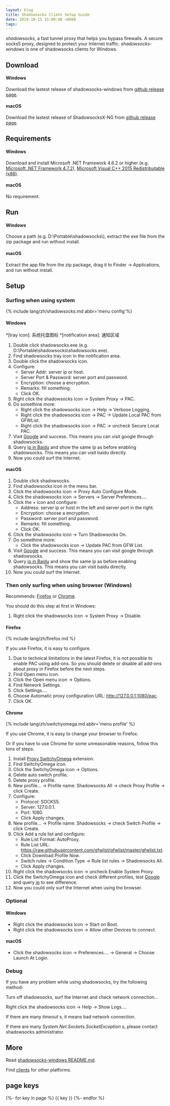 ```yaml
---
layout: blog
title: Shadowsocks Client Setup Guide
date: 2018-10-15 15:00:00 +0800
tags: 
---
```


_shadowsocks_, a fast tunnel proxy that helps you bypass firewalls. A secure socks5 proxy, designed to protect your Internet traffic. _shadowsocks-windows_ is one of shadowsocks clients for Windows.

## Download

#### Windows

Download the lastest release of shadowsocks-windows from [github release page](https://github.com/shadowsocks/shadowsocks-windows/releases).

#### macOS

Download the lastest release of ShadowsocksX-NG from [github release page](https://github.com/shadowsocks/ShadowsocksX-NG/releases).

## Requirements

#### Windows

Download and install Microsoft .NET Framework 4.6.2 or higher (e.g. [Microsoft .NET Framework 4.7.2](https://www.microsoft.com/net/download/thank-you/net472-offline)), [Microsoft Visual C++ 2015 Redistributable (x86)](https://go.microsoft.com/fwlink/?LinkId=615459).

#### macOS

No requirement.

## Run

#### Windows

Choose a path (e.g. D:\Portable\shadowsocks\\), extract the exe file from the zip package and run without install.

#### macOS

Extract the app file from the zip package, drag it to Finder → Applications, and run without install.

## Setup

### Surfing when using system

{% include lang/zh/shadowsocks.md abbr='menu config'%}

#### Windows

*[tray icon]: 系统托盘图标
*[notification area]: 通知区域

1. Double click shadowsocks.exe (e.g. D:\Portable\shadowsocks\shadowsocks.exe).
1. Find shadowsocks tray icon in the notification area.
1. Double click the shadowsocks icon.
1. Configure:
   - Server Addr: server ip or host.
   - Server Port & Password: server port and password.
   - Encryption: choose a encryption.
   - Remarks: fill something.
   - Click OK.
1. Right click the shadowsocks icon → System Proxy → PAC.
1. Do somethine more:
   - Right click the shadowsocks icon → Help → Verbose Logging.
   - Right click the shadowsocks icon → PAC → Update Local PAC from GFWList.
   - Right click the shadowsocks icon → PAC → uncheck Secure Local PAC.
1. Visit [Google](https://www.google.com/) and success. This means you can visit google through shadowsocks.
1. Query [ip in Baidu](https://www.baidu.com/s?wd=ip) and show the same ip as before enabling shadowsocks. This means you can visit baidu directly.
1. Now you could surf the Internet.

#### macOS

1. Double click shadowsocks.
1. Find shadowsocks icon in the menu bar.
1. Click the shadowsocks icon → Proxy Auto Configure Mode.
1. Click the shadowsocks icon → Servers → Server Preferences..\..
1. Click the + icon and configure:
   - Address: server ip or host in the left and server port in the right.
   - Encryption: choose a encryption.
   - Password: server port and password.
   - Remarks: fill something.
   - Click OK.
1. Click the shadowsocks icon → Turn Shadowsocks On.
1. Do somethine more:
   - Click the shadowsocks icon → Update PAC from GFW List.
1. Visit [Google](https://www.google.com/) and success. This means you can visit google through shadowsocks.
1. Query [ip in Baidu](https://www.baidu.com/s?wd=ip) and show the same ip as before enabling shadowsocks. This means you can visit baidu directly.
1. Now you could surf the Internet.

### Then only surfing when using browser (Windows)

Recommends: [Firefox](https://download.mozilla.org/?product=firefox-latest-ssl&os=win64&lang=en-US) or [Chrome](https://www.google.com/intl/en/chrome/?standalone=1).

You should do this step at first in Windows:

1. Right click the shadowsocks icon → System Proxy → Disable.

#### Firefox

{% include lang/zh/firefox.md %}

If you use Firefox, it is easy to configure.

1. Due to technical limitations in the latest Firefox, it is not possible to enable PAC using add-ons. So you should delete or disable all add-ons about proxy in Firefox before the next steps.
1. Find Open menu icon.
1. Click the Open menu icon → Options.
1. Find Network Settings.
1. Click Settings..\..
1. Choose Automatic proxy configuration URL: http://127.0.0.1:1080/pac.
1. Click OK.

#### Chrome

{% include lang/zh/switchyomega.md abbr='menu profile' %}

If you use Chrome, it is easy to change your browser to Firefox.

Or if you have to use Chrome for some unreasonable reasons, follow this tons of steps.

1. Install [Proxy SwitchyOmega](https://chrome.google.com/webstore/detail/proxy-switchyomega/padekgcemlokbadohgkifijomclgjgif) extension.
1. Find SwitchyOmega icon.
1. Click the SwitchyOmega icon → Options.
1. Delete auto switch profile.
1. Delete proxy profile.
1. New profile..\. → Profile name: Shadowsocks All → check Proxy Profile → click Create.
1. Configure:
   - Protocol: SOCKS5.
   - Server: 127.0.0.1.
   - Port: 1080.
   - Click Apply changes.
1. New profile..\. → Profile name: Shadowsocks → check Switch Profile → click Create.
1. Click Add a rule list and configure:
   - Rule List Format: AutoProxy.
   - Rule List URL: https://raw.githubusercontent.com/gfwlist/gfwlist/master/gfwlist.txt.
   - Click Download Profile Now.
   - Switch rules → Condition Type → Rule list rules → Shadowsocks All.
   - Click Apply changes.
1. Right click the shadowsocks icon → uncheck Enable System Proxy.
1. Click the SwitchyOmega icon and check different profiles, test [Google](https://www.google.com/) and query [ip](https://www.baidu.com/s?wd=ip) to see difference.
1. Now you could only surf the Internet when using the browser.

### Optional

#### Windows

- Right click the shadowsocks icon → Start on Boot.
- Right click the shadowsocks icon → Allow other Devices to connect.

#### macOS

- Click the shadowsocks icon → Preferences..\.. → General → Choose Launch At Login.

### Debug

If you have any problem while using shadowsocks, try the following method:

Turn off shadowsocks, surf the Internet and check network connection...

Right click the shadowsocks icon → Help → Show Logs..\..

If there are many _timeout_ s, it means bad network connection.

If there are many _System.Net.Sockets.SocketException_ s, please contact shadowsocks administrator.

## More

Read <a href="https://github.com/shadowsocks/shadowsocks-windows/blob/master/README.md">shadowsocks-windows README.md</a>.

Find <a href="http://shadowsocks.org/en/download/clients.html">clients</a> for other platforms.

## page keys

{%- for key in page %}
{{ key }}
{%- endfor %}

